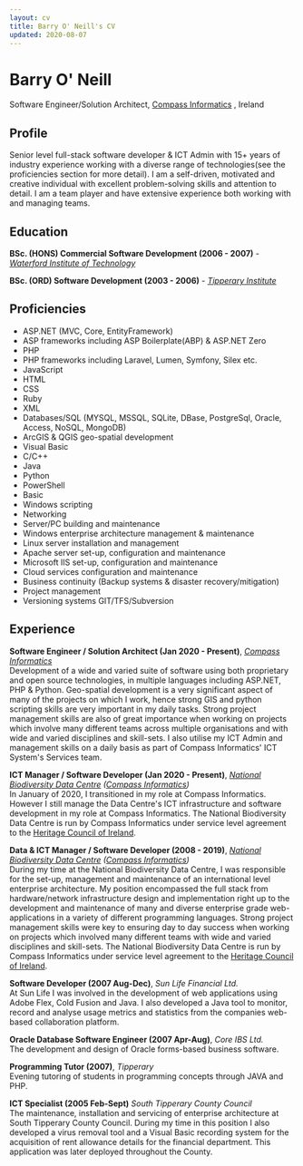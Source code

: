 ```yaml
---
layout: cv
title: Barry O' Neill's CV
updated: 2020-08-07
---
```

# Barry O' Neill
Software Engineer/Solution Architect, [Compass Informatics](https://compass.ie) , Ireland

<div id="webaddress">
<a href="javascript:location='mailto:\u0062\u006f\u006e\u0065\u0069\u006c\u006c\u0038\u0031\u0040\u0067\u006d\u0061\u0069\u006c\u002e\u0063\u006f\u006d';void 0"><script type="text/javascript">document.write('\u0062\u006f\u006e\u0065\u0069\u006c\u006c\u0038\u0031\u0040\u0067\u006d\u0061\u0069\u006c\u002e\u0063\u006f\u006d')</script></a>
</div>

## Profile
Senior level full-stack software developer & ICT Admin with 15+ years of industry experience working with a diverse range of technologies(see the proficiencies section for more detail). I am a self-driven, motivated and creative individual with excellent problem-solving skills and attention to detail. I am a team player and have extensive experience both working with and managing teams. 

## Education

**BSc. (HONS) Commercial Software Development (2006 - 2007)** - *[Waterford Institute of Technology](https://www.wit.ie)*

**BSc. (ORD) Software Development (2003 - 2006)** - *[Tipperary Institute](https://lit.ie/campuses/clonmel)*


## Proficiencies

- ASP.NET (MVC, Core, EntityFramework)
- ASP frameworks including ASP Boilerplate(ABP) & ASP.NET Zero
- PHP
- PHP frameworks including Laravel, Lumen, Symfony, Silex etc.
- JavaScript
- HTML
- CSS
- Ruby
- XML
- Databases/SQL (MYSQL, MSSQL, SQLite, DBase, PostgreSql, Oracle, Access, NoSQL, MongoDB)
- ArcGIS & QGIS geo-spatial development
- Visual Basic
- C/C++
- Java
- Python
- PowerShell
- Basic
- Windows scripting
- Networking
- Server/PC building and maintenance
- Windows enterprise architecture management & maintenance
- Linux server installation and management
- Apache server set-up, configuration and maintenance
- Microsoft IIS set-up, configuration and maintenance
- Cloud services configuration and maintenance
- Business continuity (Backup systems & disaster recovery/mitigation)
- Project management
- Versioning systems GIT/TFS/Subversion


## Experience

**Software Engineer / Solution Architect (Jan 2020 - Present)**, *[Compass Informatics](https://compass.ie)*  
Development of a wide and varied suite of software using both proprietary and open source technologies, in multiple languages including ASP.NET, PHP & Python. Geo-spatial development is a very significant aspect of many of the projects on which I work, hence strong GIS and python scripting skills are very important in my daily tasks. Strong project management skills are also of great importance when working on projects which involve many different teams across multiple organisations and with wide and varied disciplines and skill-sets. I also utilise my ICT Admin and management skills on a daily basis as part of Compass Informatics' ICT System's Services team.

**ICT Manager / Software Developer (Jan 2020 - Present)**, *[National Biodiversity Data Centre](https://www.biodiversityireland.ie) ([Compass Informatics](https://compass.ie))*  
In January of 2020, I transitioned in my role at Compass Informatics. However I still manage the Data Centre's ICT infrastructure and software development in my role at Compass Informatics. The National Biodiversity Data Centre is run by Compass Informatics under service level agreement to the [Heritage Council of Ireland](https://www.heritagecouncil.ie).

**Data & ICT Manager / Software Developer (2008 - 2019)**, *[National Biodiversity Data Centre](https://www.biodiversityireland.ie) ([Compass Informatics](https://compass.ie))*  
During my time at the National Biodiversity Data Centre, I was responsible for the set-up, management and maintenance of an international level enterprise architecture. My position encompassed the full stack from hardware/network infrastructure design and implementation right up to the development and maintenance of many and diverse enterprise grade web-applications in a variety of different programming languages. Strong project management skills were key to ensuring day to day success when working on projects which involved many different teams with wide and varied disciplines and skill-sets. The National Biodiversity Data Centre is run by Compass Informatics under service level agreement to the [Heritage Council of Ireland](https://www.heritagecouncil.ie).

**Software Developer (2007 Aug-Dec)**, *Sun Life Financial Ltd.*  
At Sun Life I was involved in the development of web applications using Adobe Flex, Cold Fusion and Java. I also developed a Java tool to monitor, record and analyse usage metrics and statistics from the companies web-based collaboration platform.

**Oracle Database Software Engineer (2007 Apr-Aug)**, *Core IBS Ltd.*  
The development and design of Oracle forms-based business software.

**Programming Tutor (2007)**, *Tipperary*  
Evening tutoring of students in programming concepts through JAVA and PHP.

**ICT Specialist (2005 Feb-Sept)** *South Tipperary County Council*  
The maintenance, installation and servicing of enterprise architecture at South Tipperary County Council. During my time in this position I also developed a virus removal tool and a Visual Basic recording system for the acquisition of rent allowance details for the financial department. This application was later deployed throughout the County.

